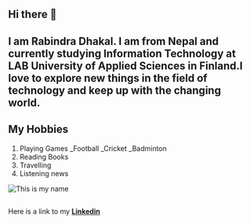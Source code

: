 ## Hi there 👋
## I am Rabindra Dhakal. I am from Nepal and currently studying Information Technology at LAB University of Applied Sciences in Finland.I love to explore new things in the field of technology and keep up with the changing world.
## **My Hobbies**
1. Playing Games
   _Football
    _Cricket
     _Badminton    
3. Reading Books
4. Travelling
5. Listening news


   
   
![This is my name](https://github.com/user-attachments/assets/eef76416-3246-43ef-84ad-976c96df5bf0)
##

Here is a link to my [**Linkedin**](https://www.linkedin.com/in/rabindra-dhakal-8323421b4/)








<!--
**Rabindra720/Rabindra720** is a ✨ _special_ ✨ repository because its `README.md` (this file) appears on your GitHub profile.  

Here are some ideas to get you started:

- 🔭 I’m currently working on ...
- 🌱 I’m currently learning ...
- 👯 I’m looking to collaborate on ...
- 🤔 I’m looking for help with ...
- 💬 Ask me about ...
- 📫 How to reach me: ...
- 😄 Pronouns: ...
- ⚡ Fun fact: ...
-->
